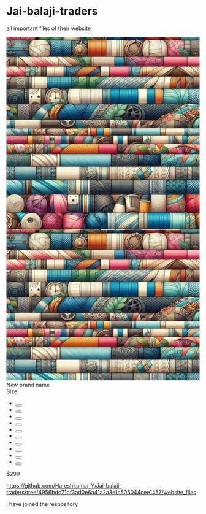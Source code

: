# Jai-balaji-traders
all important files of their website

<div class="card">
                    <div class="image_container">
                      <img src="Bgimg.png" alt="">
                    </div>
                    <div class="title">
                      <span>New brand name</span>
                    </div>
                    <div class="size">
                      <span>Size</span>
                      <ul class="list-size">
                        <link rel="stylesheet" href="color-buttons.css">
                        <li class="item-list"><button class="item-list-button-red"> </button></li>
                        <li class="item-list"><button class="item-list-button-blue"> </button></li>
                        <li class="item-list"><button class="item-list-button-green"> </button></li>
                        <li class="item-list"><button class="item-list-button-yellow"> </button></li>
                        <li class="item-list"><button class="item-list-button-orange"> </button></li>
                        <li class="item-list"><button class="item-list-button-pink"> </button></li>
                        <li class="item-list"><button class="item-list-button-black"> </button></li>
                        <li class="item-list"><button class="item-list-button-white"> </button></li>
                        <li class="item-list"><button class="item-list-button-brown"> </button></li>
                        <li class="item-list"><button class="item-list-button-violet"> </button></li>
                      </ul>
                    </div>
                    <div class="action">
                      <div class="price">
                        <span>$299</span>
                      </div>
                    </div>
                </div>


https://github.com/Hareshkumar-Y/Jai-balaji-traders/tree/4956bdc71bf3ad0e6a41a2a3e1c505044cee1457/website_files

i have joined the respository